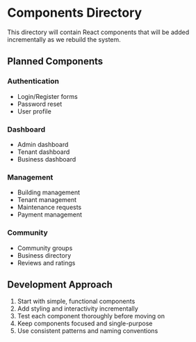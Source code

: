 # Components Directory

This directory will contain React components that will be added incrementally as we rebuild the system.

## Planned Components

### Authentication
- Login/Register forms
- Password reset
- User profile

### Dashboard
- Admin dashboard
- Tenant dashboard
- Business dashboard

### Management
- Building management
- Tenant management
- Maintenance requests
- Payment management

### Community
- Community groups
- Business directory
- Reviews and ratings

## Development Approach

1. Start with simple, functional components
2. Add styling and interactivity incrementally
3. Test each component thoroughly before moving on
4. Keep components focused and single-purpose
5. Use consistent patterns and naming conventions
